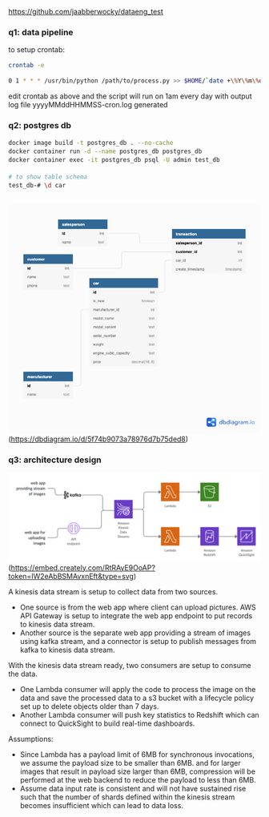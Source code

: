 https://github.com/jaabberwocky/dataeng_test

### q1: data pipeline

to setup crontab: 

```bash
crontab -e
```

```bash
0 1 * * * /usr/bin/python /path/to/process.py >> $HOME/`date +\%Y\%m\%d\%H\%M\%S`-cron.log 2>&1
```

edit crontab as above and the script will run on 1am every day with output log file yyyyMMddHHMMSS-cron.log generated


### q2: postgres db

```bash
docker image build -t postgres_db . --no-cache
docker container run -d --name postgres_db postgres_db
docker container exec -it postgres_db psql -U admin test_db

# to show table schema
test_db-# \d car
 
```
![erd](./q2/erd.png)
(https://dbdiagram.io/d/5f74b9073a78976d7b75ded8)


### q3: architecture design

![img](./q3/architecture.png)
(https://embed.creately.com/RtRAyE9OoAP?token=IW2eAbBSMAvxnEft&type=svg)

A kinesis data stream is setup to collect data from two sources. 
- One source is from the web app where client can upload pictures. 
AWS API Gateway is setup to integrate the web app endpoint to put records to kinesis data stream. 
- Another source is the separate web app providing a stream of images using kafka stream, 
and a connector is setup to publish messages from kafka to kinesis data stream.

With the kinesis data stream ready, two consumers are setup to consume the data. 
- One Lambda consumer will apply the code to process the image on the data 
and save the processed data to a s3 bucket with a lifecycle policy set up to delete objects older than 7 days.
- Another Lambda consumer will push key statistics to Redshift which can
connect to QuickSight to build real-time dashboards.

Assumptions:
- Since Lambda has a payload limit of 6MB for synchronous invocations, we assume the payload size to be smaller than 6MB. 
and for larger images that result in payload size larger than 6MB, compression will be performed at the web backend to reduce the payload to less than 6MB.
- Assume data input rate is consistent and will not have sustained rise 
such that the number of shards defined within the kinesis stream becomes insufficient which can lead to data loss.
